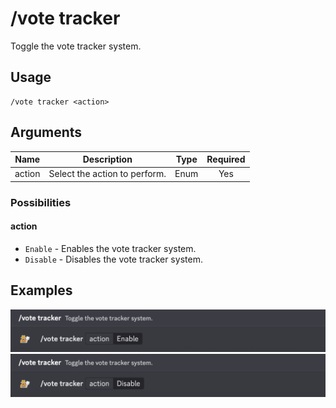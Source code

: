# /vote tracker

Toggle the vote tracker system.

## Usage

```
/vote tracker <action>
```

## Arguments

| Name   | Description                   | Type | Required |
| :----: | :---------------------------: | :--: | :------: |
| action | Select the action to perform. | Enum | Yes      |

### Possibilities

<!-- tabs:start -->

#### **action**

- `Enable` - Enables the vote tracker system.
- `Disable` - Disables the vote tracker system.

<!-- tabs:end -->

## Examples

<img src="../../_media/examples/vote/tracker-0.png" class="prettier" draggable="false">\
<img src="../../_media/examples/vote/tracker-1.png" class="prettier" draggable="false">
